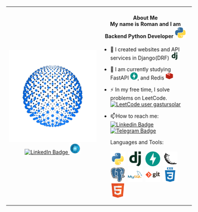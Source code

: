 <table>
    <tbody>
    <tr>
        <td style="width: 50%;">
          <div align="center">
          <img src="gifs/b.gif" width="250" height="250"> <br>
          <div id="badges">
            <a href="https://www.linkedin.com/in/dyachuk-roman">
              <img src="https://img.shields.io/badge/LinkedIn-blue?style=for-the-badge&logo=linkedin&logoColor=white" alt="LinkedIn Badge"/>
            </a>
            <a href="https://www.linkedin.com/in/dyachuk-roman">
              <img src="gifs/1.gif" width="30" height="30" alt="LinkedIn Badge"/>
            </a>
            <br>
            <img src="https://komarev.com/ghpvc/?username=asterrus&style=for-the-badge&color=blue" alt=""/>
          </div>
          </div>
        </td>
     <td style="width: 50%;">

<div id="about" align="center">
    <h4>About Me<br>
    My name is Roman and I am Backend Python Developer <img src="gifs/pyth.gif" width="30"></h4>
</div>

- :telescope: I created websites and API services in Django(DRF) <img src="https://raw.githubusercontent.com/devicons/devicon/1119b9f84c0290e0f0b38982099a2bd027a48bf1/icons/django/django-plain.svg" title="Java" alt="Java" width="20" height="20"/>

- :seedling: I am currently studying
FastAPI <img src="https://github.com/devicons/devicon/blob/master/icons/fastapi/fastapi-original.svg" title="Java" alt="Java" width="20" height="20"/>,
and Redis <img src="https://github.com/devicons/devicon/blob/master/icons/redis/redis-original.svg" title="Java" alt="Java" width="20" height="20"/>

- :zap: In my free time, I solve problems on LeetCode. [![LeetCode user gastursolar](https://img.shields.io/badge/dynamic/json?style=flat&labelColor=black&color=%23ffa116&label=Solved&query=solvedOverTotal&url=https%3A%2F%2Fleetcode-badge.vercel.app%2Fapi%2Fusers%2Fgastursolar&logo=leetcode&logoColor=yellow)](https://leetcode.com/gastursolar/)

- :mailbox:How to reach me: [![Linkedin Badge](https://img.shields.io/badge/-LinkedIn-blue?style=flat&logo=Linkedin&logoColor=white)](https://www.linkedin.com/in/dyachuk-roman) [![Telegram Badge](https://img.shields.io/badge/-Telegram-blue?style=flat&logo=Telegram&logoColor=white)](https://t.me/doomeagle)
        <div>
        Languages and Tools:<br><br>
        <img src="https://github.com/devicons/devicon/blob/master/icons/python/python-original.svg"  title="Python" alt="Python" width="40" height="40"/>&nbsp;
        <img src="https://github.com/devicons/devicon/blob/master/icons/django/django-plain.svg"  title="Django" alt="Django" width="40" height="40"/>&nbsp;
        <img src="https://github.com/devicons/devicon/blob/master/icons/fastapi/fastapi-original.svg"  title="Fastapi" alt="Fastapi" width="40" height="40"/>&nbsp;
        <img src="https://github.com/devicons/devicon/blob/master/icons/flask/flask-original.svg"  title="Flask" alt="Flask" width="40" height="40"/>&nbsp;
        <img src="https://github.com/devicons/devicon/blob/master/icons/postgresql/postgresql-original.svg"  title="Postgresql" alt="Postgresql" width="40" height="40"/>&nbsp;
        <img src="https://github.com/devicons/devicon/blob/master/icons/mysql/mysql-original-wordmark.svg" title="MySQL"  alt="MySQL" width="40" height="40"/>&nbsp;
        <img src="https://github.com/devicons/devicon/blob/master/icons/git/git-original-wordmark.svg" title="Git" alt="Git" width="40" height="40"/>&nbsp;
        <img src="https://github.com/devicons/devicon/blob/master/icons/css3/css3-plain-wordmark.svg"  title="CSS3" alt="CSS" width="40" height="40"/>&nbsp;
        <img src="https://github.com/devicons/devicon/blob/master/icons/html5/html5-original.svg" title="HTML5" alt="HTML" width="40" height="40"/>&nbsp;
         </div>
    </tr>
</tbody></table>
